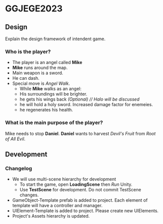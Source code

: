 # GGJEGE2023
## Design
Explain the design framework of intendent game.
### Who is the player?
- The player is an angel called **Mike** 
- **Mike** runs around the map. 
- Main weapon is a sword.
- He can dash.
- Special move is *Angel Walk*. 
  - While **Mike** walks as an angel:
  - His surroundings will be brighter.
  - he gets his wings back *(Optional) // Halo will be discussed* 
  - he will hold a holy sword. Increased damage factor for enemeies. 
  - he regenerates his health.
### What is the main purpose of the player?
Mike needs to stop **Daniel**. **Daniel** wants to harvest *Devil's Fruit* from *Root of All Evil*. 
## Development
### Changelog
- We will use multi-scene hierarchy for development
  - To start the game, open **LoadingScene** then *Run* Unity.
  - Use **TestScene** for development. Do not commit TestScene changes. 
- GameObject-Template prefab is added to project. Each element of template will have a controller and manager.
- UIElement-Template is added to project. Please create new UIElements.
- Project's Assets hierarchy is updated.